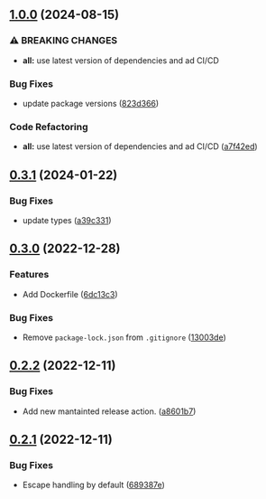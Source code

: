 ## [1.0.0](https://github.com/Nadim147c/Discord-handler/compare/v0.3.1...v1.0.0) (2024-08-15)


### ⚠ BREAKING CHANGES

* **all:** use latest version of dependencies and ad CI/CD

### Bug Fixes

* update package versions ([823d366](https://github.com/Nadim147c/Discord-handler/commit/823d3668fbd90f0f6eebb85237359d90e820b0cc))


### Code Refactoring

* **all:** use latest version of dependencies and ad CI/CD ([a7f42ed](https://github.com/Nadim147c/Discord-handler/commit/a7f42ed4638abe25429795f0aced41cdf83bca39))

## [0.3.1](https://github.com/Nadim147c/Discord-handler/compare/v0.3.0...v0.3.1) (2024-01-22)


### Bug Fixes

* update types ([a39c331](https://github.com/Nadim147c/Discord-handler/commit/a39c33110f488878c7a9498fd9df8df36bf140c7))

## [0.3.0](https://github.com/Nadim147c/Discord-handler/compare/v0.2.2...v0.3.0) (2022-12-28)


### Features

* Add Dockerfile ([6dc13c3](https://github.com/Nadim147c/Discord-handler/commit/6dc13c3527602bf63cbf0d2889045d561e281bcd))


### Bug Fixes

* Remove `package-lock.json` from `.gitignore` ([13003de](https://github.com/Nadim147c/Discord-handler/commit/13003de3113a5003227e3c6013172d2a26c64a00))

## [0.2.2](https://github.com/Nadim147c/Discord-handler/compare/v0.2.1...v0.2.2) (2022-12-11)


### Bug Fixes

* Add new mantainted release action. ([a8601b7](https://github.com/Nadim147c/Discord-handler/commit/a8601b7b0996324bc928d124a6adeea59417e2c3))

## [0.2.1](https://github.com/Nadim147c/Discord-handler/compare/v0.2.0...v0.2.1) (2022-12-11)


### Bug Fixes

* Escape handling by default ([689387e](https://github.com/Nadim147c/Discord-handler/commit/689387e787f44b771efce1942d51b4b6e6db40f7))


